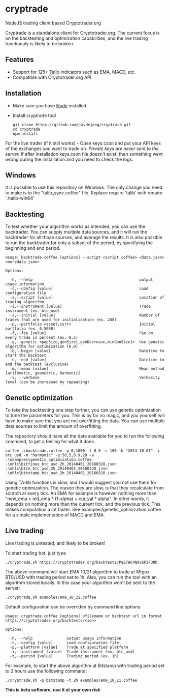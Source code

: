 cryptrade
=========

NodeJS trading client based Cryptotrader.org

Cryptrade is a standalone client for Cryptotrader.org. The current focus is on the backtesting and optimization capabilities, and the live trading functionaly is likely to be broken.

## Features
  - Support for 125+ [Talib](http://ta-lib.org/) indicators such as EMA, MACD, etc.
  - Compatible with Cryptotrader.org API

## Installation
  - Make sure you have [Node](http://nodejs.org/) installed
  - Install cryptrade tool

        git clone https://github.com/javdejong/cryptrade.git
        cd cryptrade
        npm install

  For the live trader (if it still works)
    - Open keys.cson and put your API keys of the exchanges you want to trade on. *Private keys are never sent to the server.* If after installation keys.cson file doesn't exist, then something went wrong during the installation and you need to check the logs.

## Windows
  It is possible to use this repository on Windows. The only change you need to make is to the "talib_sync.coffee" file. Replace
    require 'talib'
  with
    require './talib-win64'

## Backtesting
  To test whether your algorithm works as intended, you can use the backtrader. You can supply multiple data sources, and it will run the backtrader for all those sources, and average the results. It is also possible to run the backtrader for only a subset of the period, by specifying the beginning and end period.

    Usage: backtrade.coffee [options] --script <script.coffee> <data.json> <moredata.json>

    Options:

      -h, --help                                               output usage information
      -c,--config [value]                                      Load configuration file
      -a,--script [value]                                      Location of trading algorithm.
      -i,--instrument [value]                                  Trade instrument (ex. btc_usd)
      -s,--initial [value]                                     Number of trades that are used for initialization (ex. 248)
      -p,--portfolio <asset,curr>                              Initial portfolio (ex. 0,5000)
      -f,--fee [value]                                         Fee on every trade in percent (ex. 0.5)
      -g,--genetic <popSize,genSize[,genDecrease,minGenSize]>  Use genetic algorithm for optimization [0,0]
      -b,--begin [value]                                       Datetime to start the backtest
      -e,--end [value]                                         Datetime to end the backtest (exclusive)
      -m,--mean [value]                                        Mean method [arithmetic, geometric, harmonic]
      -v, --verbose                                            Verbosity level (can be increased by repeating)

## Genetic optimization
  To take the backtesting one step further, you can use genetic optimization to tune the parameters for you. This is by far no magic, and you yourself will have to make sure that you are not overfitting the data. You can use multiple data sources to limit the amount of overfitting.

  The repository should have all the data available for you to run the following command, to get a feeling for what it does.

    coffee .\backtrade.coffee -p 0,1000 -f 0.5 -s 100 -b "2014-10-01" -i btc_usd -m "harmonic" -g 50,5,0.9,20 -a .\examples\genetic_optimization.coffee .\ohlc\bitfinex_btc_usd_2h_20140401_20160328.json .\ohlc\btce_btc_usd_2h_20140401_20160328.json .\ohlc\bitstamp_btc_usd_2h_20140401_20160328.json

  Using TA-lib functions is slow, and I would suggest you not use them for genetic optimization. The reason they are slow, is that they recalculate from scratch at every tick. An EMA for example is however nothing more than "new_ema = old_ema * (1-alpha) + cur_val * alpha". In other words, it depends on nothing more than the current tick, and the previous tick. This makes computation a lot faster. See examples/genetic_optimization.coffee for a simple implementation of MACD and EMA.

## Live trading
  Live trading is untested, and likely to be broken!

  To start trading bot, just type

    ./cryptrade.sh https://cryptotrader.org/backtests/PqS7WC4NXv6PiF3RD

  The above command will start EMA 10/21 algorithm to trade at Mtgox BTC/USD with trading period set to 1h.
  Also, you can run the tool with an algorithm stored locally. In this case your algorithm won't be sent to the server:

    ./cryptrade.sh examples/ema_10_21.coffee


   Default configuration can be overriden by command line options:

    Usage: cryptrade.coffee [options] <filename or backtest url in format https://cryptotrader.org/backtests/<id>>

    Options:

      -h, --help               output usage information
      -c,--config [value]      Load configuration file
      -p,--platform [value]    Trade at specified platform
      -i,--instrument [value]  Trade instrument (ex. btc_usd)
      -t,--period [value]      Trading period (ex. 1h)

  For example, to start the above algorithm at Bitstamp with trading period set to 2 hours use the following command:

    ./cryptrade.sh -p bitstamp -t 2h examples/ema_10_21.coffee

**This is beta software, use it at your own risk**

